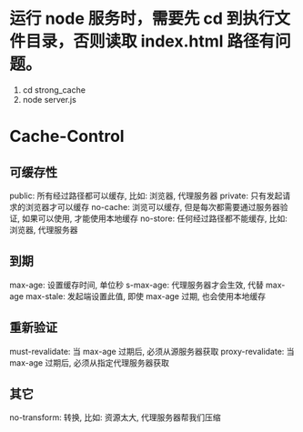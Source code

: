# 运行 node 服务时，需要先 cd 到执行文件目录，否则读取 index.html 路径有问题。

1. cd strong_cache
2. node server.js

# Cache-Control

## 可缓存性

public: 所有经过路径都可以缓存, 比如: 浏览器, 代理服务器
private: 只有发起请求的浏览器才可以缓存
no-cache: 浏览可以缓存, 但是每次都需要通过服务器验证, 如果可以使用, 才能使用本地缓存
no-store: 任何经过路径都不能缓存, 比如: 浏览器, 代理服务器

## 到期

max-age: 设置缓存时间, 单位秒
s-max-age: 代理服务器才会生效, 代替 max-age
max-stale: 发起端设置此值, 即使 max-age 过期, 也会使用本地缓存

## 重新验证

must-revalidate: 当 max-age 过期后, 必须从源服务器获取
proxy-revalidate: 当 max-age 过期后, 必须从指定代理服务器获取

## 其它

no-transform: 转换, 比如: 资源太大, 代理服务器帮我们压缩
